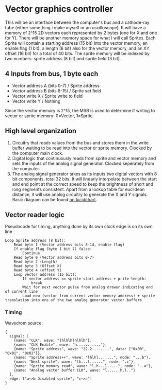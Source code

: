 # Vector graphics controller

This will be an interface between the computer's bus and a cathode-ray tube (either something I make myself or an oscilloscope).
It will have a memory of 2^15 2D vectors each represented by 2 bytes (one for X and one for Y).
There will be another memory space for what I will call Sprites. Each Sprite will contain a starting address (15 bit) into the vector memory, an enable flag (1 bit), a length (8 bit) also for the vector memory, and an XY offset (16 bit) for a total of 40 bits. The sprite memory will be indexed by two numbers: sprite address (8 bit) and sprite field (3 bit).

## 4 Inputs from bus, 1 byte each

* Vector address A (bits 0-7) / Sprite address
* Vector address B (bits 8-15) / Sprite set field
* Vector write X / Sprite write to field
* Vector write Y / Nothing

Since the vector memory is 2^15, the MSB is used to determine if writing to vector or sprite memory: 0=Vector, 1=Sprite.

## High level organization

1. Circuitry that reads values from the bus and stores them in the write buffer waiting to be read into the vector or sprite memory. Clocked by the computer main clock.
2. Digital logic that continuously reads from sprite and vector memory and sets the inputs of the analog signal generator. Clocked seperately from the computer.
3. The analog signal generator takes as its inputs two digital vectors with 8 bit components, total 32 bits. It will linearly interpolate between the start and end point at the correct speed to keep the brightness of short and long segments consistent. Apart from a lookup table for euclidean distance, it will use analog circuitry to generate the X and Y signals. Basic diagram can be found <a href="https://lucid.app/lucidchart/322781f9-6fc4-4d50-8bcb-cb421720b728/edit?viewport_loc=453%2C-215%2C1675%2C932%2C0_0&invitationId=inv_0f441930-83fd-46a3-a112-9ca28e1ba423">on lucidchart</a>.

## Vector reader logic

Pseudocode for timing, anything done by its own clock edge is on its own line
```
Loop Sprite address (8 bit):
	Read byte 1 (Vector address bits 8-14, enable flag)
	If enable flag (byte 1 bit 7) false:
		Continue
	Read byte 0 (Vector address bits 0-7)
	Read byte 2 (Length)
	Read byte 3 (Offset X)
	Read byte 4 (offset Y)
	Loop vector address (15 bit):
		If vector address == sprite start address + prite length:
			break
		Wait for next vector pulse from analog drawer indicating end of current line
		Load new (vector from current vector memory address) + sprite translation into one of the two analog generator vector buffers
```

### Timing

Wavedrom source:
```
{
  signal: [
    {name: "CLK", wave: "lhlhlhlhlhlh"},
    {name: "CLK Enable", wave: "h..........."},
    {name: "Sprite address", wave: "22.2........", data: ["0x00", "0x01", "0x02"]},
    {name: "Sprite address++", wave: "lhlhl.......", node: "...b"},
    {name: "Next sprite", wave: "lh...l......", node: ".c"},
    {name: "Sprite memory read", wave: "l.h...l.....", node: "..a"},
    {name: "Analog vector buffer CLK", wave: "l......h.l.."}
  ],
  edge: ["a~>b Disabled sprite", "c~>a"]
}
```
